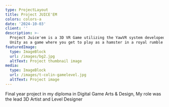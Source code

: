 ```yaml
---
type: ProjectLayout
title: Project JUICE'EM
colors: colors-a
date: '2024-10-03'
client: ''
description: >-
  Project Juice'em is a 3D VR Game utilizing the YawVR system developed with
  Unity as a game where you get to play as a hamster in a royal rumble setting.
featuredImage:
  type: ImageBlock
  url: /images/bg2.jpg
  altText: Project thumbnail image
media:
  type: ImageBlock
  url: /images/t-colin-gamelevel.jpg
  altText: Project image
---
```

Final year project in my diploma in Digital Game Arts & Design, My role was the lead 3D Artist and Level Designer
